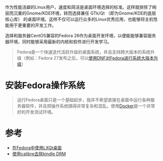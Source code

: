 作为性能洁癖的Linux用户，速度和简洁是桌面环境选择的标准。这样就排除了绚丽而沉重的Gnome/KDE环境，转而选择兼任 GTk/Qt （即为Gnome/KDE的底层核心库） 的桌面环境。这样不仅可以运行众多的Linux优秀应用，也能够将主机性能用于更重要的开发工作。

选择和服务器CentOS兼容的Fedora 26作为桌面开发环境，以便能能够兼容服务器环境，同时能够采用最新的内核和软件进行开发学习。

> Fedora是一个快速迭代活跃升级的桌面系统，并且支持跨大版本的系统升级（例如：Fedora 27发布之后，可以[使用DNF对Fedora进行系统大版本升级](../os/linux/redhat/fedora/fedora_system-upgrade_by_dnf)）

# 安装Fedora操作系统


> 运行Fedora桌面只是一个基础起步，我并不希望直接在桌面中运行各种服务器软件，并且把操作系统搞得非常复杂和混乱。使用[Docker](docker)是一个非常好的开发测试环境。

# 参考

* [在Fedora中使用LXQt桌面](../os/linux/redhat/fedora/lxqt_in_fedora)
* [使用calibre去除kindle DRM](../read/calibre_remove_drm)